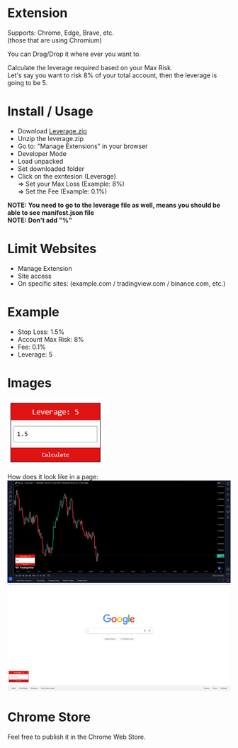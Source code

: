 # Extension
Supports: Chrome, Edge, Brave, etc.    
(those that are using Chromium)    

You can Drag/Drop it where ever you want to.    

Calculate the leverage required based on your Max Risk.    
Let's say you want to risk 8% of your total account, then the leverage is going to be 5.    

# Install / Usage
- Download [Leverage.zip](https://raw.githubusercontent.com/ixjb94/leverage/refs/heads/main/leverage.zip)
- Unzip the leverage.zip
- Go to: "Manage Extensions" in your browser
- Developer Mode
- Load unpacked
- Set downloaded folder
- Click on the exntesion (Leverage)    
    => Set your Max Loss (Example: 8%)    
    => Set the Fee (Example: 0.1%)    

**NOTE: You need to go to the leverage file as well, means you should be able to see manifest.json file**    
**NOTE: Don't add "%"**

# Limit Websites
- Manage Extension
- Site access
- On specific sites: (example.com / tradingview.com / binance.com, etc.)

# Example
- Stop Loss: 1.5%    
- Account Max Risk: 8%    
- Fee: 0.1%    
- Leverage: 5

# Images
![Leverage](https://raw.githubusercontent.com/ixjb94/leverage/refs/heads/main/images/1.png  "Leverage")

How does it look like in a page:    
![TradingView](https://raw.githubusercontent.com/ixjb94/leverage/refs/heads/main/images/3.png  "TradingView")
![Google](https://raw.githubusercontent.com/ixjb94/leverage/refs/heads/main/images/2.png  "Google")

# Chrome Store
Feel free to publish it in the Chrome Web Store.